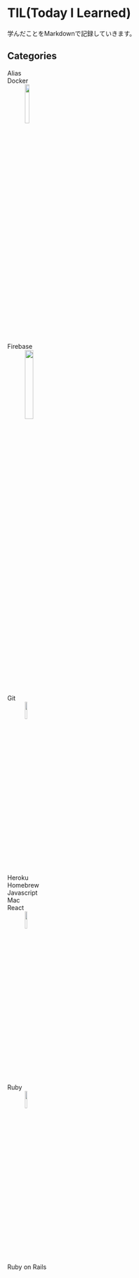 # TIL(Today I Learned)
学んだことをMarkdownで記録していきます。
## Categories
<dl>
  <dt>Alias</dt>
  <dt>Docker</dt>
  <dd><img src="https://user-images.githubusercontent.com/46050182/89783293-ad076b80-db51-11ea-81d7-c153522d0e7b.png" width=15%></dd>
  <dt>Firebase</dt>
    <dd><img src="https://user-images.githubusercontent.com/46050182/89784237-4be09780-db53-11ea-89e3-6989e412ab49.png" width=20%></dd>
  <dt>Git</dt>
    <dd><img src="https://user-images.githubusercontent.com/46050182/89784239-4c792e00-db53-11ea-9559-bcbd93a8bdfc.png" width=10%></dd>
  <dt>Heroku</dt>
  <dt>Homebrew</dt>
  <dt>Javascript</dt>
  <dt>Mac</dt>
  <dt>React</dt>
    <dd><img src="https://user-images.githubusercontent.com/46050182/89784240-4c792e00-db53-11ea-98e8-66c6777f95d7.png" width=10%></dd>
  <dt>Ruby</dt>
    <dd><img src="https://user-images.githubusercontent.com/46050182/89784242-4daa5b00-db53-11ea-8c4d-7436bd175601.png" width=10%></dd>
  <dt>Ruby on Rails</dt>
</dl>
